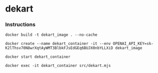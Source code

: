 # dekart

### Instructions

```
docker build -t dekart_image . --no-cache
```
```
docker create --name dekart_container -it --env OPENAI_API_KEY=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 dekart_image
```
```
docker start dekart_container
```
```
docker exec -it dekart_container src/dekart.mjs
```

